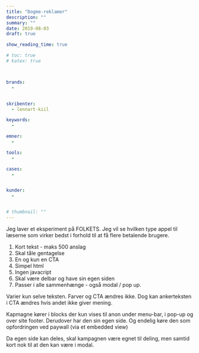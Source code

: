 ```yaml
---
title: "Dogme-reklamer"
description: ""
summary: ""
date: 2019-08-03
draft: true

show_reading_time: true

# toc: true
# katex: true



brands:
  -


skribenter:
  - lennart-kiil

keywords:
  -

emner:
  -

tools:
  -

cases:
  -


kunder:
  -


# thumbnail: ""
---
```


Jeg laver et eksperiment på FOLKETS. Jeg vil se hvilken type appel til læserne som virker bedst i forhold til at få flere betalende brugere.


1. Kort tekst - maks 500 anslag
2. Skal tåle gentagelse
3. En og kun en CTA
4. Simpel html
5. Ingen javacript
6. Skal være delbar og have sin egen siden
7. Passer i alle sammenhænge - også modal / pop up.


Varier kun selve teksten. Farver og CTA ændres ikke. Dog kan ankerteksten i CTA ændres hvis andet ikke giver mening.


Kapmagne kører i blocks der kun vises til anon under menu-bar, i pop-up og over site footer. Derudover har den sin egen side. Og endelig køre den som opfordringen ved paywall (via et embedded view)



Da egen side kan deles, skal  kampagnen være egnet til deling, men samtid kort nok til at den  kan være i modal.
